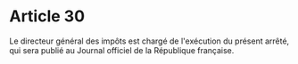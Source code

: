 # Article 30

Le directeur général des impôts est chargé de l'exécution du présent arrêté, qui sera publié au Journal officiel de la République française.
